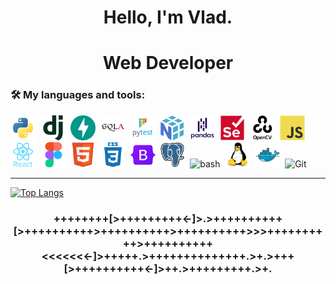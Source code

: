 ### <h1 align="center">Hello, I'm Vlad.</h1>
### <h1 align="center">Web Developer</h1>
### :hammer_and_wrench: My languages and tools:
<div>
  <img src="https://github.com/devicons/devicon/blob/master/icons/python/python-original.svg" title="Python" alt="Python" width="40" height="40"/>&nbsp;
  <img src="https://github.com/devicons/devicon/blob/master/icons/django/django-plain.svg" title="Django" alt="Python" width="40" height="40"/>&nbsp;
  <img src="https://github.com/devicons/devicon/blob/master/icons/fastapi/fastapi-original.svg" title="FastAPI" alt="FastAPI" width="40" height="40"/>&nbsp;
  <img src="https://raw.githubusercontent.com/devicons/devicon/55609aa5bd817ff167afce0d965585c92040787a/icons/sqlalchemy/sqlalchemy-original.svg" title="SQLAlchemy" alt="FastAPI" width="40" height="40"/>&nbsp;
  <img src="https://raw.githubusercontent.com/devicons/devicon/55609aa5bd817ff167afce0d965585c92040787a/icons/pytest/pytest-original-wordmark.svg" alt="pytest" width="40" height="40"/>&nbsp;
  <img src="https://raw.githubusercontent.com/devicons/devicon/55609aa5bd817ff167afce0d965585c92040787a/icons/numpy/numpy-original.svg" alt="NumPy" width="40" height="40"/>&nbsp;
  <img src="https://raw.githubusercontent.com/devicons/devicon/55609aa5bd817ff167afce0d965585c92040787a/icons/pandas/pandas-original-wordmark.svg" alt="Pandas" width="40" height="40"/>&nbsp;
  <img src="https://raw.githubusercontent.com/devicons/devicon/55609aa5bd817ff167afce0d965585c92040787a/icons/selenium/selenium-original.svg" alt="Selenium" width="40" height="40"/>&nbsp;
  <img src="https://raw.githubusercontent.com/devicons/devicon/55609aa5bd817ff167afce0d965585c92040787a/icons/opencv/opencv-plain-wordmark.svg" alt="OpenCV" width="40" height="40"/>&nbsp;
  <img src="https://github.com/devicons/devicon/blob/master/icons/javascript/javascript-original.svg" title="JavaScript" alt="JavaScript" width="40" height="40"/>&nbsp;
  <img src="https://github.com/devicons/devicon/blob/master/icons/react/react-original-wordmark.svg" title="React" alt="React" width="40" height="40"/>&nbsp;
  <img src="https://github.com/devicons/devicon/blob/master/icons/figma/figma-original.svg" title="Figma" alt="Figma" width="40" height="40"/>&nbsp;
  <img src="https://github.com/devicons/devicon/blob/master/icons/html5/html5-original.svg" title="HTML" alt="HTML" width="40" height="40"/>&nbsp;
  <img src="https://github.com/devicons/devicon/blob/master/icons/css3/css3-plain-wordmark.svg"  title="CSS" alt="CSS" width="40" height="40"/>&nbsp;
    <img src="https://github.com/devicons/devicon/blob/master/icons/bootstrap/bootstrap-original.svg"  title="Bootstrap" alt="CSS" width="40" height="40"/>&nbsp;
  <img src="https://github.com/devicons/devicon/blob/master/icons/postgresql/postgresql-original.svg" title="PostgreSQL"  alt="PostgreSQL" width="40" height="40"/>&nbsp;
  <img src="https://www.vectorlogo.zone/logos/gnu_bash/gnu_bash-icon.svg" alt="bash" width="40" height="40"/>&nbsp;
  <img src="https://raw.githubusercontent.com/devicons/devicon/master/icons/linux/linux-original.svg" alt="linux" width="40" height="40"/>&nbsp;
  <img src="https://github.com/devicons/devicon/blob/master/icons/docker/docker-original.svg" title="Docker"  alt="Docker" width="40" height="40"/>&nbsp;
  <img src="https://www.vectorlogo.zone/logos/git-scm/git-scm-icon.svg" alt="Git" width="40" height="40"/>&nbsp;
</div>

---
[![Top Langs](https://github-readme-stats.vercel.app/api/top-langs/?username=lopachukseva&layout=compact&exclude_repo=python-base,python-oop)](https://github.com/anuraghazra/github-readme-stats)

### <h3 align="center">++++++++[>+++++++++<-]>.>++++++++++[>++++++++++>++++++++++>++++++++++>>>++++++++++>++++++++++<<<<<<<-]>+++++.>++++++++++++++.>+.>+++[>++++++++++<-]>++.>+++++++++.>+.</h3>
